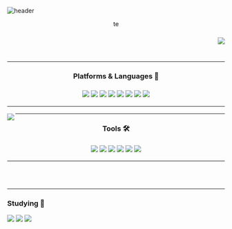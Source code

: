 ![header](https://capsule-render.vercel.app/api?type=waving&color=gradient&height=250&section=header&text=HELLO&fontSize=90&animation=fadeIn&fontAlignY=30&desc=I`m%20JoInHo&descAlignY=51&descAlign=62)

<div align="center">
te
</div>
 
<div align="center">

<img align="right" src="https://github-readme-stats.vercel.app/api/top-langs/?username=zjxps2007&theme=radical&exclude_repo=Computer-Science-Engineering,clone-web-scrapper&hide=Procfile&layout=compact&langs_count=8"/>

### <br></br>

<hr></hr>

<h3 align="center"><b>Platforms & Languages 🚀</b></h3>
<h3 align="center">
<a href="https://www.microsoft.com/ko-kr/"><img src="https://img.shields.io/badge/Windows-0078D6?style=flat-square&logo=Windows&logoColor=FFFFFF"/></a>
<a href="https://ubuntu.com/download/desktop"><img src="https://img.shields.io/badge/Ubuntu-E95420?style=flat-square&logo=Ubuntu&logoColor=FFFFFF"/></a>
<a href="https://www.apple.com/kr/macos/ventura/"><img src="https://img.shields.io/badge/macOS-000000?style=flat-square&logo=macOS&logoColor=FFFFFF"/></a>
<a href="https://learn.microsoft.com/ko-kr/dotnet/csharp/"><img src="https://img.shields.io/badge/C Sharp-239120?style=flat-square&logo=C Sharp&logoColor=FFFFFF"/></a>
<a href="https://en.cppreference.com/w/cpp"><img src="https://img.shields.io/badge/c++-00599C?style=flat-square&logo=c%2B%2B&logoColor=FFFFFF"/></a>
<a href="https://en.cppreference.com/w/c"><img src="https://img.shields.io/badge/C-A8B9CC?style=flat-square&logo=C&logoColor=FFFFFF"/></a>
<a href="https://openjdk.org/"><img src="https://img.shields.io/badge/JAVA-EE0000?style=flat-square&logo=OpenJDK&logoColor=FFFFFF"/></a>
<a href="https://www.python.org/"><img src="https://img.shields.io/badge/Python-3776AB?style=flat-square&logo=Python&logoColor=FFFFFF"/></a>

<hr></hr>

</div>

<div align="center">

<img align="left" src="https://github-readme-stats.vercel.app/api?username=zjxps2007&show_icons=true&theme=radical"/>

<hr></hr>
<h3 align="center"><b>Tools 🛠</b></h3>
<h3 align="center">
<a href="https://www.jetbrains.com/"><img src="https://img.shields.io/badge/JetBrains-000000?style=flat-square&logo=JetBrains&logoColor=FFFFFF"/></a>
<a href="https://git-scm.com"><img src="https://img.shields.io/badge/Git-F05032?style=flat-square&logo=Git&logoColor=FFFFFF"/></a>
<a href="https://developer.apple.com/kr/xcode/"><img src="https://img.shields.io/badge/Xcode-147EFB?style=flat-square&logo=Xcode&logoColor=FFFFFF"/></a>
<a href="https://store.unity.com/kr/products/unity-personal?gclid=Cj0KCQjwkt6aBhDKARIsAAyeLJ3ZmeV-cOh-e-Bo8mNulZqeviHN5k1ieQ3iDEfi2EBclVujFZIHrDIaAujWEALw_wcB&gclsrc=aw.ds"><img src="https://img.shields.io/badge/Unity-000000?style=flat-square&logo=Unity&logoColor=FFFFFF"/></a>
<a href="https://www.unrealengine.com/ko/unreal-engine-5?utm_source=sa&utm_medium=click_link&utm_campaign=egk_ue5_download&utm_content=ue5_download&utm_term=406&gclid=Cj0KCQjwteOaBhDuARIsADBqRehz4xjhD--NXPP3jf3psibM8pL8SHCHADVSg8x6W6QUgKyLEDJhQJIaAlc8EALw_wcB"><img src="https://img.shields.io/badge/Unreal Engine-0E1128?style=flat-square&logo=Unreal Engine&logoColor=FFFFFF"/></a>
<a href="https://code.visualstudio.com/"><img src="https://img.shields.io/badge/Visual Studio Code-007ACC?style=flat-square&logo=Visual Studio Code&logoColor=FFFFFF"/></a>

  
  <hr></hr>
  
</div>
<br></br>
<hr></hr>

<h3>Studying 🌱</h3>
<a href="https://www.apple.com/kr/swift/"><img src="https://img.shields.io/badge/Swift-F05138?style=flat-square&logo=Swift&logoColor=FFFFFF"/></a>
<a href="https://developer.android.com/studio?gclid=Cj0KCQjwteOaBhDuARIsADBqReiPVXLo-DitDdyLyw6V_Z-jmAnV4fVzl9VTfFAtcKXJPxRcAPY1I6MaAmEoEALw_wcB&gclsrc=aw.ds"><img src="https://img.shields.io/badge/Android-3DDC84?style=flat-square&logo=Android&logoColor=FFFFFF"/></a>
<a href="https://kotlinlang.org/"><img src="https://img.shields.io/badge/Kotlin-7F52FF?style=flat-square&logo=Kotlin&logoColor=FFFFFF"/></a>
